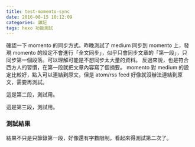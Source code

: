 ```yaml
---
title: test-momento-sync
date: 2016-08-15 10:12:09
categories: 雜記
tags: hexo 功能測試
---
```


確認一下 momento 的同步方式。昨晚測試了 medium 同步到 momento 上，發現 momento 的設定不會進行「全文同步」，似乎只會同步文章的「第一段」，只同步第一個段落。可以理解可能是不想同步太大量的資料。 反過來說，也是符合西方人的習慣，在第一段就把文章內容寫了個摘要。 momento 對 medium 的設定比較好，點入可以連結到原文，但是 atom/rss feed 好像就沒辦法連結到原文，需要再測試。

這是第二段，測試用。

這是第三段，測試用。

### 測試結果

結果不只是只節錄第一段，好像還有字數限制。看起來得測試第二次了。
